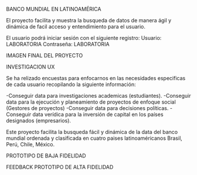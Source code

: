 BANCO MUNDIAL EN LATINOAMÉRICA

El proyecto facilita y muestra la busqueda de datos de manera ágil y dinámica de facil acceso y entendimiento para el usuario.

El usuario podrá iniciar sesión con el siguiente registro:
Usuario: LABORATORIA 
Contraseña: LABORATORIA

IMAGEN FINAL DEL PROYECTO

INVESTIGACION UX

Se ha relizado encuestas para enfocarnos en las necesidades especificas de cada usuario recopilando la siguiente información:

-Conseguir data para investigaciones  academicas (estudiantes).
-Conseguir data para la ejecución y planeamiento de proyectos de enfoque social (Gestores de proyectos)
-Conseguir data para decisiones políticas.
-Conseguir data verídica para la inversión de capital en los países designados (empresarios).

Este proyecto facilita la busqueda fácil y dinámica de la data del banco mundial ordenada y clasificada en cuatro paises latinoaméricanos Brasil, Perú, Chile, México.

PROTOTIPO DE BAJA FIDELIDAD

FEEDBACK 
PROTOTIPO DE ALTA FIDELIDAD 


